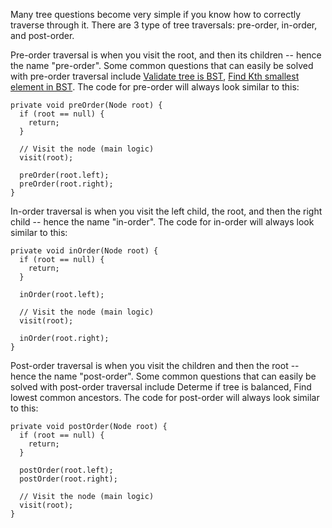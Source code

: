 Many tree questions become very simple if you know how to correctly traverse through it. There are 3 type of tree traversals: pre-order, in-order, and post-order.

Pre-order traversal is when you visit the root, and then its children -- hence the name "pre-order". Some common questions that can easily be solved with pre-order traversal include [Validate tree is BST](https://github.com/wonjoolee95/adapt-or-die/blob/master/tree/isValidBST.java), [Find Kth smallest element in BST](https://github.com/wonjoolee95/adapt-or-die/blob/master/tree/kthSmallest.java). The code for pre-order will always look similar to this:
```
private void preOrder(Node root) {
  if (root == null) {
    return;
  }
  
  // Visit the node (main logic)
  visit(root);
  
  preOrder(root.left);
  preOrder(root.right);
}
```

In-order traversal is when you visit the left child, the root, and then the right child -- hence the name "in-order". The code for in-order will always look similar to this:
```
private void inOrder(Node root) {
  if (root == null) {
    return;
  }
  
  inOrder(root.left);
  
  // Visit the node (main logic)
  visit(root);
  
  inOrder(root.right);
}
```

Post-order traversal is when you visit the children and then the root -- hence the name "post-order". Some common questions that can easily be solved with post-order traversal include Determe if tree is balanced, Find lowest common ancestors. The code for post-order will always look similar to this:
```
private void postOrder(Node root) {
  if (root == null) {
    return;
  }
  
  postOrder(root.left); 
  postOrder(root.right);
  
  // Visit the node (main logic)
  visit(root);
}
```
